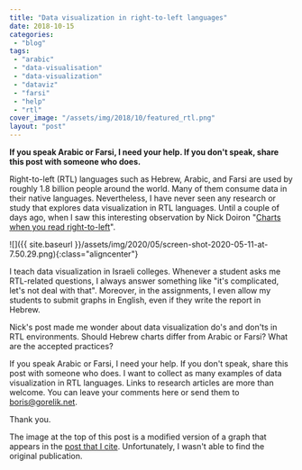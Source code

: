 ```yaml
---
title: "Data visualization in right-to-left languages"
date: 2018-10-15
categories: 
 - "blog"
tags: 
 - "arabic"
 - "data-visualisation"
 - "data-visualization"
 - "dataviz"
 - "farsi"
 - "help"
 - "rtl"
cover_image: "/assets/img/2018/10/featured_rtl.png"
layout: "post"
---
```


**If you speak Arabic or Farsi, I need your help. If you don't speak, share this post with someone who does.**

Right-to-left (RTL) languages such as Hebrew, Arabic, and Farsi are used by roughly 1.8 billion people around the world. Many of them consume data in their native languages. Nevertheless, I have never seen any research or study that explores data visualization in RTL languages. Until a couple of days ago, when I saw this interesting observation by Nick Doiron "[Charts when you read right-to-left](https://medium.com/@mapmeld/charts-when-you-read-right-to-left-614f0a2cf54d)".

![]({{ site.baseurl }}/assets/img/2020/05/screen-shot-2020-05-11-at-7.50.29.png){:class="aligncenter"}

I teach data visualization in Israeli colleges. Whenever a student asks me RTL-related questions, I always answer something like "it's complicated, let's not deal with that". Moreover, in the assignments, I even allow my students to submit graphs in English, even if they write the report in Hebrew.

Nick's post made me wonder about data visualization do's and don'ts in RTL environments. Should Hebrew charts differ from Arabic or Farsi? What are the accepted practices?

If you speak Arabic or Farsi, I need your help. If you don't speak, share this post with someone who does. I want to collect as many examples of data visualization in RTL languages. Links to research articles are more than welcome. You can leave your comments here or send them to boris@gorelik.net.

Thank you.

The image at the top of this post is a modified version of a graph that appears in the [post that I cite](https://medium.com/@mapmeld/charts-when-you-read-right-to-left-614f0a2cf54d). Unfortunately, I wasn't able to find the original publication.
